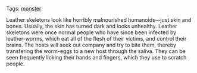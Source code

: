 Tags: [monster](Monsters)

Leather skeletons look like horribly malnourished humanoids—just skin and bones. Usually, the skin has turned dark and looks unhealthy. Leather skeletons were once normal people who have since been infected by leather-worms, which eat all of the flesh of their victims, and control their brains. The hosts will seek out company and try to bite them, thereby transfering the worm-eggs to a new host through the saliva. They can be seen frequently licking their hands and fingers, which they use to scratch people.